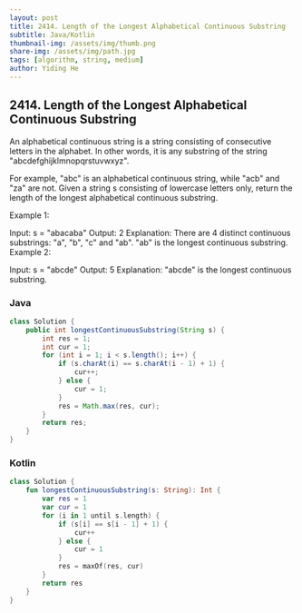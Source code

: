 ```yaml
---
layout: post
title: 2414. Length of the Longest Alphabetical Continuous Substring
subtitle: Java/Kotlin
thumbnail-img: /assets/img/thumb.png
share-img: /assets/img/path.jpg
tags: [algorithm, string, medium]
author: Yiding He
---
```


## 2414. Length of the Longest Alphabetical Continuous Substring

An alphabetical continuous string is a string consisting of consecutive letters in the alphabet. In other words, it is any substring of the string "abcdefghijklmnopqrstuvwxyz".

For example, "abc" is an alphabetical continuous string, while "acb" and "za" are not.
Given a string s consisting of lowercase letters only, return the length of the longest alphabetical continuous substring.

 

Example 1:

Input: s = "abacaba"
Output: 2
Explanation: There are 4 distinct continuous substrings: "a", "b", "c" and "ab".
"ab" is the longest continuous substring.
Example 2:

Input: s = "abcde"
Output: 5
Explanation: "abcde" is the longest continuous substring.


### Java

```java
class Solution {
    public int longestContinuousSubstring(String s) {
        int res = 1; 
        int cur = 1;
        for (int i = 1; i < s.length(); i++) {
            if (s.charAt(i) == s.charAt(i - 1) + 1) {
                cur++;
            } else {
                cur = 1;
            }
            res = Math.max(res, cur);
        }
        return res;
    }
}
```

### Kotlin

```kotlin
class Solution {
    fun longestContinuousSubstring(s: String): Int {
        var res = 1
        var cur = 1
        for (i in 1 until s.length) {
            if (s[i] == s[i - 1] + 1) {
                cur++
            } else {
                cur = 1
            }
            res = maxOf(res, cur)
        }
        return res
    }
}
```
